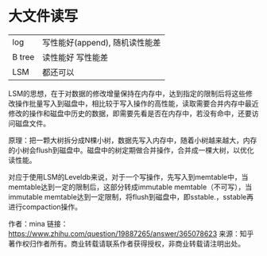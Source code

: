 # 大文件读写

|        |                                |
| ------ | ------------------------------ |
| log    | 写性能好(append), 随机读性能差 |
| B tree | 读性能好 写性能差              |
| LSM    | 都还可以                       |

LSM的思想，在于对数据的修改增量保持在内存中，达到指定的限制后将这些修改操作批量写入到磁盘中，相比较于写入操作的高性能，读取需要合并内存中最近修改的操作和磁盘中历史的数据，即需要先看是否在内存中，若没有命中，还要访问磁盘文件。

原理：把一颗大树拆分成N棵小树，数据先写入内存中，随着小树越来越大，内存的小树会flush到磁盘中。磁盘中的树定期做合并操作，合并成一棵大树，以优化读性能。

对应于使用LSM的Leveldb来说，对于一个写操作，先写入到memtable中，当memtable达到一定的限制后，这部分转成immutable memtable（不可写），当immutable memtable达到一定限制，将flush到磁盘中，即sstable.，sstable再进行compaction操作。



作者：mina
链接：https://www.zhihu.com/question/19887265/answer/365078623
来源：知乎
著作权归作者所有。商业转载请联系作者获得授权，非商业转载请注明出处。

